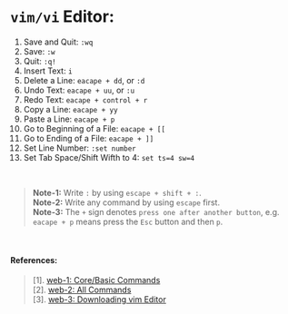 # `vim/vi` Editor:

01. Save and Quit: `:wq`
02. Save: `:w`
03. Quit: `:q!`
04. Insert Text: `i`
05. Delete a Line: `eacape + dd`, or `:d`
06. Undo Text: `eacape + uu`, or `:u`
06. Redo Text: `eacape + control + r`
07. Copy a Line: `eacape + yy`
08. Paste a Line: `eacape + p`
09. Go to Beginning of a File: `eacape + [[`
10. Go to Ending of a File: `eacape + ]]`
11. Set Line Number: `:set number`
12. Set Tab Space/Shift Wifth to 4: `set ts=4 sw=4`

&nbsp;

> **Note-1:** Write `:` by using `escape + shift + :`. <br/>
> **Note-2:** Write any command by using `escape` first. <br/>
> **Note-3:** The `+` sign denotes `press one after another button`, e.g. `eacape + p` means press the `Esc` button and then `p`. <br/>

&nbsp;

#### References:
> [1]. [web-1: Core/Basic Commands](https://linuxhandbook.com/basic-vim-commands/) <br/>
> [2]. [web-2: All Commands](https://www.keycdn.com/blog/vim-commands) <br/>
> [3]. [web-3: Downloading vim Editor](https://phoenixnap.com/kb/how-to-install-vim-ubuntu) <br/>
